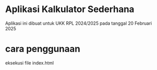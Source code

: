 # Aplikasi Kalkulator Sederhana 
Aplikasi ini dibuat untuk UKK RPL 2024/2025 pada tanggal 20 Februari 2025

# cara penggunaan 
eksekusi file index.html
